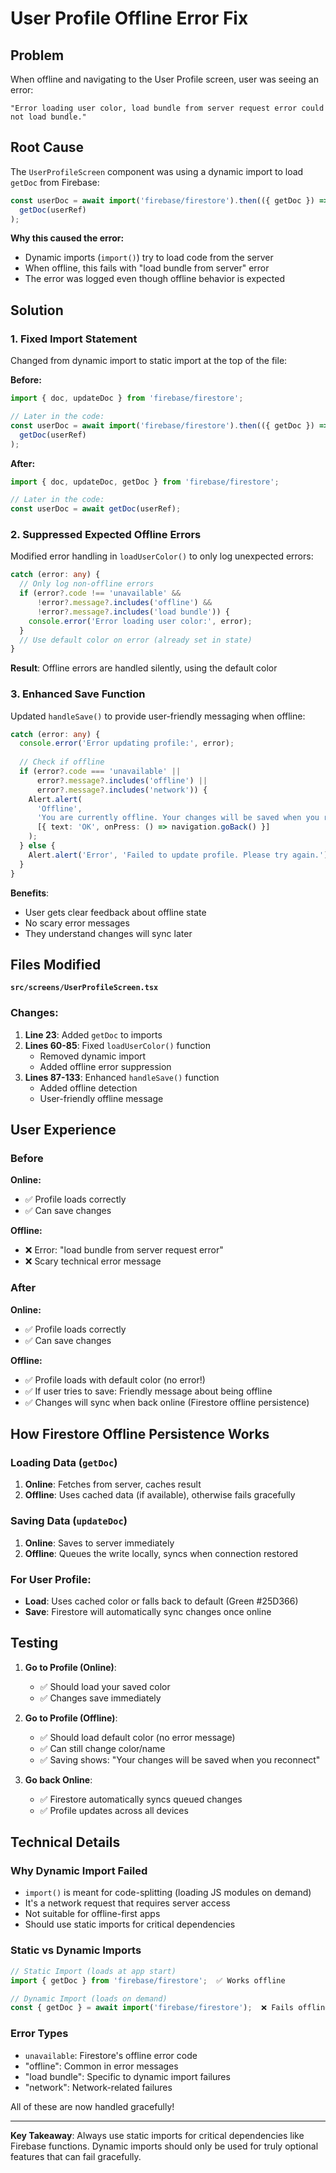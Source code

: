 # User Profile Offline Error Fix

## Problem
When offline and navigating to the User Profile screen, user was seeing an error:
```
"Error loading user color, load bundle from server request error could not load bundle."
```

## Root Cause
The `UserProfileScreen` component was using a dynamic import to load `getDoc` from Firebase:

```typescript
const userDoc = await import('firebase/firestore').then(({ getDoc }) => 
  getDoc(userRef)
);
```

**Why this caused the error:**
- Dynamic imports (`import()`) try to load code from the server
- When offline, this fails with "load bundle from server" error
- The error was logged even though offline behavior is expected

## Solution

### 1. Fixed Import Statement
Changed from dynamic import to static import at the top of the file:

**Before:**
```typescript
import { doc, updateDoc } from 'firebase/firestore';

// Later in the code:
const userDoc = await import('firebase/firestore').then(({ getDoc }) => 
  getDoc(userRef)
);
```

**After:**
```typescript
import { doc, updateDoc, getDoc } from 'firebase/firestore';

// Later in the code:
const userDoc = await getDoc(userRef);
```

### 2. Suppressed Expected Offline Errors
Modified error handling in `loadUserColor()` to only log unexpected errors:

```typescript
catch (error: any) {
  // Only log non-offline errors
  if (error?.code !== 'unavailable' && 
      !error?.message?.includes('offline') &&
      !error?.message?.includes('load bundle')) {
    console.error('Error loading user color:', error);
  }
  // Use default color on error (already set in state)
}
```

**Result**: Offline errors are handled silently, using the default color

### 3. Enhanced Save Function
Updated `handleSave()` to provide user-friendly messaging when offline:

```typescript
catch (error: any) {
  console.error('Error updating profile:', error);
  
  // Check if offline
  if (error?.code === 'unavailable' || 
      error?.message?.includes('offline') ||
      error?.message?.includes('network')) {
    Alert.alert(
      'Offline', 
      'You are currently offline. Your changes will be saved when you reconnect to the internet.',
      [{ text: 'OK', onPress: () => navigation.goBack() }]
    );
  } else {
    Alert.alert('Error', 'Failed to update profile. Please try again.');
  }
}
```

**Benefits**:
- User gets clear feedback about offline state
- No scary error messages
- They understand changes will sync later

## Files Modified

**`src/screens/UserProfileScreen.tsx`**

### Changes:
1. **Line 23**: Added `getDoc` to imports
2. **Lines 60-85**: Fixed `loadUserColor()` function
   - Removed dynamic import
   - Added offline error suppression
3. **Lines 87-133**: Enhanced `handleSave()` function
   - Added offline detection
   - User-friendly offline message

## User Experience

### Before
**Online:**
- ✅ Profile loads correctly
- ✅ Can save changes

**Offline:**
- ❌ Error: "load bundle from server request error"
- ❌ Scary technical error message

### After
**Online:**
- ✅ Profile loads correctly
- ✅ Can save changes

**Offline:**
- ✅ Profile loads with default color (no error!)
- ✅ If user tries to save: Friendly message about being offline
- ✅ Changes will sync when back online (Firestore offline persistence)

## How Firestore Offline Persistence Works

### Loading Data (`getDoc`)
1. **Online**: Fetches from server, caches result
2. **Offline**: Uses cached data (if available), otherwise fails gracefully

### Saving Data (`updateDoc`)
1. **Online**: Saves to server immediately
2. **Offline**: Queues the write locally, syncs when connection restored

### For User Profile:
- **Load**: Uses cached color or falls back to default (Green #25D366)
- **Save**: Firestore will automatically sync changes once online

## Testing

1. **Go to Profile (Online)**:
   - ✅ Should load your saved color
   - ✅ Changes save immediately

2. **Go to Profile (Offline)**:
   - ✅ Should load default color (no error message)
   - ✅ Can still change color/name
   - ✅ Saving shows: "Your changes will be saved when you reconnect"

3. **Go back Online**:
   - ✅ Firestore automatically syncs queued changes
   - ✅ Profile updates across all devices

## Technical Details

### Why Dynamic Import Failed
- `import()` is meant for code-splitting (loading JS modules on demand)
- It's a network request that requires server access
- Not suitable for offline-first apps
- Should use static imports for critical dependencies

### Static vs Dynamic Imports
```typescript
// Static Import (loads at app start)
import { getDoc } from 'firebase/firestore';  ✅ Works offline

// Dynamic Import (loads on demand)
const { getDoc } = await import('firebase/firestore');  ❌ Fails offline
```

### Error Types
- `unavailable`: Firestore's offline error code
- "offline": Common in error messages
- "load bundle": Specific to dynamic import failures
- "network": Network-related failures

All of these are now handled gracefully!

---

**Key Takeaway**: Always use static imports for critical dependencies like Firebase functions. Dynamic imports should only be used for truly optional features that can fail gracefully.

